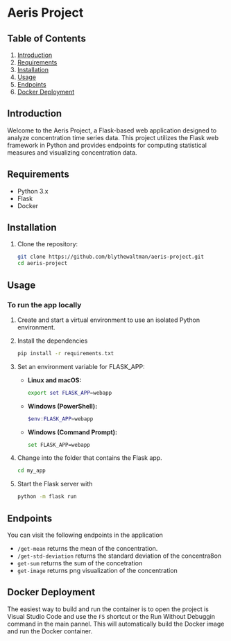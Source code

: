 # Aeris Project

## Table of Contents

1. [Introduction](#introduction)
2. [Requirements](#requirements)
3. [Installation](#installation)
4. [Usage](#usage)
5. [Endpoints](#endpoints)
6. [Docker Deployment](#docker-deployment)

## Introduction

Welcome to the Aeris Project, a Flask-based web application designed to analyze concentration time series data. This project utilizes the Flask web framework in Python and provides endpoints for computing statistical measures and visualizing concentration data.

## Requirements

- Python 3.x
- Flask
- Docker

## Installation

1. Clone the repository:
   ```bash
   git clone https://github.com/blythewaltman/aeris-project.git
   cd aeris-project
   ```

## Usage

### **To run the app locally**

1. Create and start a virtual environment to use an isolated Python environment.

2. Install the dependencies

   ```bash
   pip install -r requirements.txt
   ```

3. Set an environment variable for FLASK_APP:

   - **Linux and macOS:**

     ```bash
     export set FLASK_APP=webapp
     ```

   - **Windows (PowerShell):**

     ```powershell
     $env:FLASK_APP=webapp
     ```

   - **Windows (Command Prompt):**
     ```bash
     set FLASK_APP=webapp
     ```

4. Change into the folder that contains the Flask app.
   ```bash
   cd my_app
   ```
5. Start the Flask server with
   ```bash
   python -m flask run
   ```

## Endpoints

You can visit the following endpoints in the application

- `/get-mean` returns the mean of the concentration.
- `/get-std-deviation` returns the standard deviation of the concentra8on
- `get-sum` returns the sum of the concetration
- `get-image` returns png visualization of the concentration

## Docker Deployment

The easiest way to build and run the container is to open the project is Visual Studio Code and use the `F5` shortcut or the Run Without Debuggin command in the main pannel. This will automatically build the Docker image and run the Docker container.
